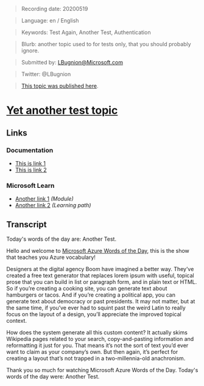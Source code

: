 > Recording date: 20200519

> Language: en / English

> Keywords: Test Again, Another Test, Authentication

> Blurb: another topic used to for tests only, that you should probably ignore.

> Submitted by: LBugnion@Microsoft.com

> Twitter: @LBugnion

> [This topic was published here](http://gslb.ch/wod-another-test).

# [Yet another test topic](/topic/en/another-test)

<!-- YOUTUBEEMBED -->

<!-- LANGUAGESTITLE -->

<!-- OTHERLANGUAGES -->

<!-- DOWNLOAD-CAPTIONS -->

## Links

### Documentation

- [This is link 1](http://gslb.ch)
- [This is link 2](http://gslb.ch)

### Microsoft Learn

- [Another link 1](http://gslb.ch) *(Module)*
- [Another link 2](http://gslb.ch) *(Learning path)*

<!-- DOWNLOAD -->

<a id="transcript"></a>

## Transcript

Today's words of the day are: Another Test. 

Hello and welcome to [Microsoft Azure Words of the Day](/en), this is the show that teaches you Azure vocabulary!

Designers at the digital agency Boom have imagined a better way. They’ve created a free text generator that replaces lorem ipsum with useful, topical prose that you can build in list or paragraph form, and in plain text or HTML. So if you’re creating a cooking site, you can generate text about hamburgers or tacos. And if you’re creating a political app, you can generate text about democracy or past presidents. It may not matter, but at the same time, if you’ve ever had to squint past the weird Latin to really focus on the layout of a design, you’ll appreciate the improved topical context.

How does the system generate all this custom content? It actually skims Wikipedia pages related to your search, copy-and-pasting information and reformatting it just for you. That means it’s not the sort of text you’d ever want to claim as your company’s own. But then again, it’s perfect for creating a layout that’s not trapped in a two-millennia-old anachronism.

Thank you so much for watching Microsoft Azure Words of the Day. Today's words of the day were: Another Test.
